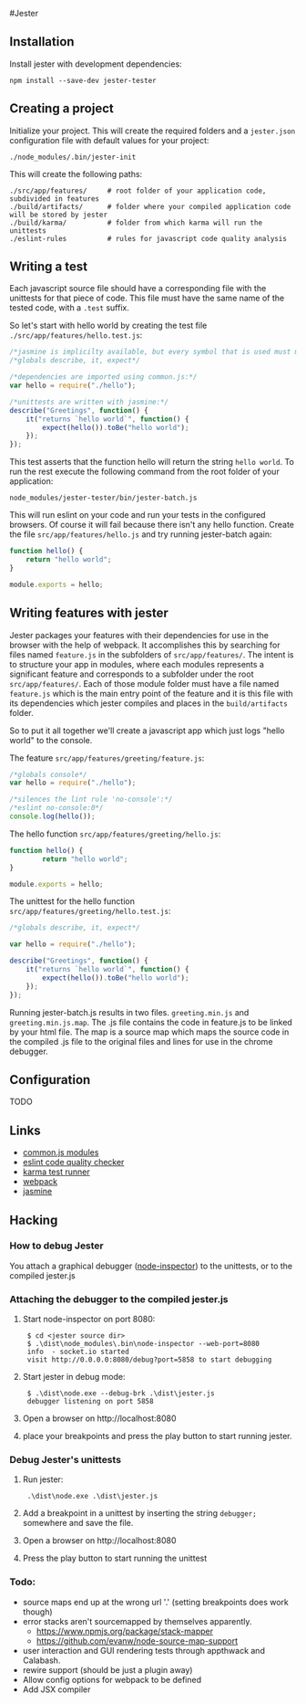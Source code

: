 #Jester

## Installation

Install jester with development dependencies:

	npm install --save-dev jester-tester

## Creating a project

Initialize your project. This will create the required folders and
a `jester.json` configuration file with default values for your project:

	./node_modules/.bin/jester-init

This will create the following paths:

    ./src/app/features/     # root folder of your application code, subdivided in features
    ./build/artifacts/      # folder where your compiled application code will be stored by jester
    ./build/karma/          # folder from which karma will run the unittests
    ./eslint-rules          # rules for javascript code quality analysis

## Writing a test

Each javascript source file should have a corresponding file with the unittests for that piece
of code. This file must have the same name of the tested code, with a `.test` suffix.

So let's start with hello world by creating the test file `./src/app/features/hello.test.js`:

```javascript
/*jasmine is implicilty available, but every symbol that is used must me declared in the following manner:*/
/*globals describe, it, expect*/

/*dependencies are imported using common.js:*/
var hello = require("./hello");

/*unittests are written with jasmine:*/
describe("Greetings", function() {
    it("returns `hello world`", function() {
        expect(hello()).toBe("hello world");
    });
});
```

This test asserts that the function hello will return the string `hello world`. To run the rest execute
the following command from the root folder of your application:

    node_modules/jester-tester/bin/jester-batch.js

This will run eslint on your code and run your tests in the configured browsers. Of course it will
fail because there isn't any hello function. Create the file `src/app/features/hello.js` and try
running jester-batch again:

```javascript
function hello() {
    return "hello world";
}

module.exports = hello;
```

## Writing features with jester

Jester packages your features with their dependencies for use in the browser with the help of webpack.
It accomplishes this by searching for files named `feature.js` in the subfolders of `src/app/features/`. The intent is to
structure your app in modules, where each modules represents a significant feature and corresponds to a subfolder under
the root `src/app/features/`. Each of those module folder must have a file named `feature.js` which is the main entry point
of the feature and it is this file with its dependencies which jester compiles and places in the `build/artifacts` folder.

So to put it all together we'll create a javascript app which just logs "hello world" to the console.

The feature `src/app/features/greeting/feature.js`:

```javascript
/*globals console*/
var hello = require("./hello");

/*silences the lint rule 'no-console':*/
/*eslint no-console:0*/
console.log(hello());
```

The hello function `src/app/features/greeting/hello.js`:

```javascript
function hello() {
        return "hello world";
}

module.exports = hello;
```

The unittest for the hello function `src/app/features/greeting/hello.test.js`:

```javascript
/*globals describe, it, expect*/

var hello = require("./hello");

describe("Greetings", function() {
    it("returns `hello world`", function() {
        expect(hello()).toBe("hello world");
    });
});
```

Running jester-batch.js results in two files. `greeting.min.js` and `greeting.min.js.map`. The
.js file contains the code in feature.js to be linked by your html file. The map is a source map
which maps the source code in the compiled .js file to the original files and lines for use in
the chrome debugger.

## Configuration

TODO

## Links

* [common.js modules](http://wiki.commonjs.org/wiki/Modules/1.1)
* [eslint code quality checker](https://github.com/eslint/eslint)
* [karma test runner](http://karma-runner.github.io/0.10/index.html)
* [webpack](https://github.com/webpack/webpack)
* [jasmine](http://pivotal.github.io/jasmine/)

## Hacking

### How to debug Jester

You attach a graphical debugger ([node-inspector]) to the unittests, or to the compiled jester.js

### Attaching the debugger to the compiled jester.js

1. Start node-inspector on port 8080:

        $ cd <jester source dir>
        $ .\dist\node_modules\.bin\node-inspector --web-port=8080
        info  - socket.io started
        visit http://0.0.0.0:8080/debug?port=5858 to start debugging

2. Start jester in debug mode:

        $ .\dist\node.exe --debug-brk .\dist\jester.js
        debugger listening on port 5858

3. Open a browser on http://localhost:8080
4. place your breakpoints and press the play button to start running jester.

### Debug Jester's unittests

1. Run jester:

        .\dist\node.exe .\dist\jester.js

2. Add a breakpoint in a unittest by inserting the string `debugger;` somewhere and save the file.
3. Open a browser on http://localhost:8080
4. Press the play button to start running the unittest

[node-inspector]: https://npmjs.org/package/node-inspector

### Todo:
 * source maps end up at the wrong url '.' (setting breakpoints does work though)
 * error stacks aren't sourcemapped by themselves apparently. 
     - https://www.npmjs.org/package/stack-mapper
     - https://github.com/evanw/node-source-map-support
 * user interaction and GUI rendering tests through appthwack and Calabash.
 * rewire support (should be just a plugin away)
 * Allow config options for webpack to be defined
 * Add JSX compiler



